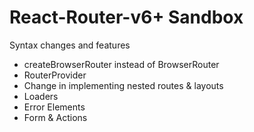 # React-Router-v6+ Sandbox
 Syntax changes and features
- createBrowserRouter instead of BrowserRouter
- RouterProvider
- Change in implementing nested routes & layouts
- Loaders
- Error Elements
- Form & Actions
